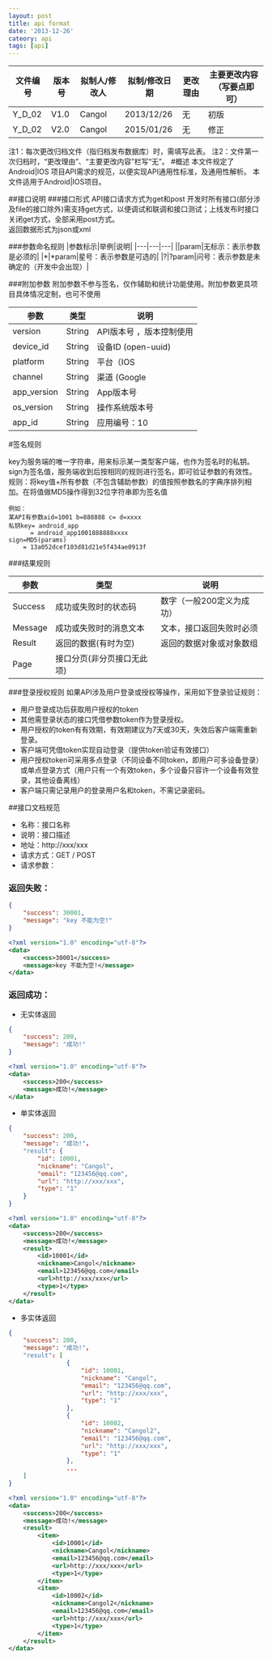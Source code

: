 ```yaml
---
layout: post
title: api format
date: '2013-12-26'
cateory: api
tags: [api]
---
```





|文件编号|版本号|拟制人/修改人|拟制/修改日期|更改理由|主要更改内容（写要点即可）|
|---|---|---|---|---|---||Y_D_02|V1.0|Cangol|2013/12/26|无|初版||Y_D_02|V2.0|Cangol|2015/01/26|无|修正|注1：每次更改归档文件（指归档发布数据库）时，需填写此表。注2：文件第一次归档时，“更改理由”、“主要更改内容”栏写“无”。
#概述
本文件规定了Android|IOS 项目API需求的规范，以便实现API通用性标准，及通用性解析。本文件适用于Android|IOS项目。

##接口说明
###接口形式
API接口请求方式为get和post开发时所有接口(部分涉及file的接口除外)需支持get方式，以便调试和联调和接口测试；上线发布时接口关闭get方式，全部采用post方式。   
返回数据形式为json或xml

###参数命名规则
|参数标示|举例|说明||---|---|---|
||param|无标示：表示参数是必须的||*|*param|星号：表示参数是可选的||?|?param|问号：表示参数是未确定的（开发中会出现）|

###附加参数
附加参数不参与签名，仅作辅助和统计功能使用。附加参数更具项目具体情况定制，也可不使用

|参数|类型|说明|
|---|---|---|
|version|String|API版本号 ，版本控制使用||device_id|String|设备ID (open-uuid)||platform|String|平台（IOS|Android…）平台控制使用||channel|String|渠道 (Google|baidu|91|appstore…)渠道控制使用||app_version|String|App版本号||os_version|String|操作系统版本号||app_id|String|应用编号：10|

#签名规则

key为服务端的唯一字符串，用来标示某一类型客户端，也作为签名时的私钥。sign为签名值，服务端收到后按相同的规则进行签名，即可验证参数的有效性。规则：将key值+所有参数（不包含辅助参数）的值按照参数名的字典序排列相加。在将值做MD5操作得到32位字符串即为签名值
	例如：	某API有参数aid=1001 b=888888 c= d=xxxx	私钥key= android_app
		  = android_app1001888888xxxx	sign=MD5(params)
		= 13a052dcef103d81d21e5f434ae0913f###结果规则

|参数|类型|说明|
|---|---|---|
|Success|成功或失败时的状态码|数字（一般200定义为成功）||Message|成功或失败时的消息文本|文本，接口返回失败时必须||Result|返回的数据(有时为空)|返回的数据对象或对象数组||Page|接口分页(非分页接口无此项)||

###登录授权规则如果API涉及用户登录或授权等操作，采用如下登录验证规则： 
  * 用户登录成功后获取用户授权的token* 其他需登录状态的接口凭借参数token作为登录授权。* 用户授权的token有有效期，有效期建议为7天或30天，失效后客户端需重新登录。* 客户端可凭借token实现自动登录（提供token验证有效接口）* 用户授权token可采用多点登录（不同设备不同token，即用户可多设备登录）或单点登录方式（用户只有一个有效token，多个设备只容许一个设备有效登录，其他设备离线）* 客户端只需记录用户的登录用户名和token，不需记录密码。


##接口文档规范

* 名称：接口名称
* 说明：接口描述
* 地址：http://xxx/xxx
* 请求方式：GET / POST
* 请求参数：

### 返回失败：  

```json
{ 
	"success": 30001,
	"message": "key 不能为空!"
}
```
```xml
<?xml version="1.0" encoding="utf-8"?><data>	<success>30001</success>	<message>key 不能为空!</message></data>
```
### 返回成功：

* 无实体返回

```json
{ 
	"success": 200,
	"message": "成功!"
}
```

```xml
<?xml version="1.0" encoding="utf-8"?><data>	<success>200</success>
	<message>成功!</message></data>
```

* 单实体返回

```json
{ 
	"success": 200,
	"message": "成功!"，
	"result": {
        "id": 10001,
        "nickname": "Cangol",
        "email": "123456@qq.com",
        "url": "http://xxx/xxx",
        "type": "1"
    }
}
```
```xml
<?xml version="1.0" encoding="utf-8"?><data>	<success>200</success>
	<message>成功!</message>	<result>		<id>10001</id>
		<nickname>Cangol</nickname>		<email>123456@qq.com</email>
		<url>http://xxx/xxx</url>
		<type>1</type>	</result></data>
```
* 多实体返回

```json
{ 
	"success": 200,
	"message": "成功!"，
	"result": [
				{
			        "id": 10001,
			        "nickname": "Cangol",
			        "email": "123456@qq.com",
			        "url": "http://xxx/xxx",
			        "type": "1"
			    },
			    {
			        "id": 10002,
			        "nickname": "Cangol2",
			        "email": "123456@qq.com",
			        "url": "http://xxx/xxx",
			        "type": "1"
			    },
			    ...
    ]
}
```
```xml
<?xml version="1.0" encoding="utf-8"?><data>	<success>200</success>
	<message>成功!</message>	<result>
		<item>			<id>10001</id>
			<nickname>Cangol</nickname>			<email>123456@qq.com</email>
			<url>http://xxx/xxx</url>
			<type>1</type>
		</item>
		<item>			<id>10002</id>
			<nickname>Cangol2</nickname>			<email>123456@qq.com</email>
			<url>http://xxx/xxx</url>
			<type>1</type>
		</item>	</result></data>
```